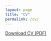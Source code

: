 ```yaml
---
layout: page
title: "CV"
permalink: /cv/
---
```


[Download CV (PDF)](/assets/cv/CV_Siwei_Meng.pdf)
